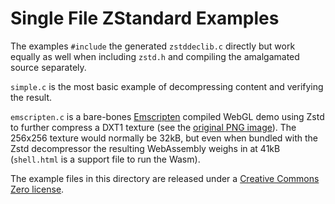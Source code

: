 # Single File ZStandard Examples

The examples `#include` the generated `zstddeclib.c` directly but work equally as well when including `zstd.h` and
compiling the amalgamated source separately.

`simple.c` is the most basic example of decompressing content and verifying the result.

`emscripten.c` is a bare-bones [Emscripten](https://github.com/emscripten-core/emscripten) compiled WebGL demo using
Zstd to further compress a DXT1 texture (see the [original PNG image](testcard.png)). The 256x256 texture would normally
be 32kB, but even when bundled with the Zstd decompressor the resulting WebAssembly weighs in at 41kB (`shell.html` is a
support file to run the Wasm).

The example files in this directory are released under
a [Creative Commons Zero license](https://creativecommons.org/publicdomain/zero/1.0/).

